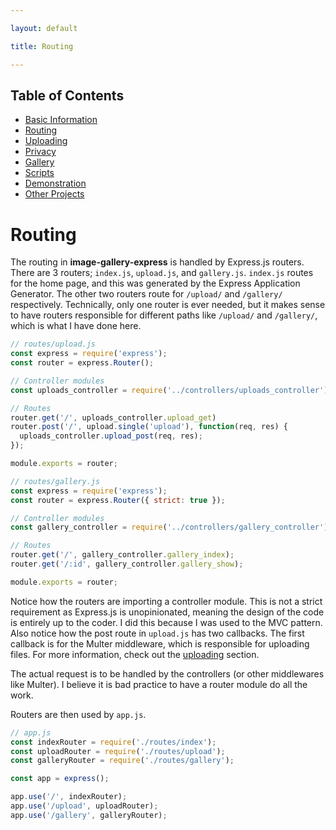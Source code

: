 ```yaml
---

layout: default

title: Routing

---
```


## Table of Contents
- [Basic Information](./)
- [Routing](./routing)
- [Uploading](./uploading)
- [Privacy](./privacy)
- [Gallery](./gallery)
- [Scripts](./scripts)
- [Demonstration](./demo)
- [Other Projects](https://schwarzer-vulpecula.github.io)

# Routing

The routing in **image-gallery-express** is handled by Express.js routers. There are 3 routers; `index.js`, `upload.js`, and `gallery.js`. `index.js` routes for the home page, and this was generated by the Express Application Generator. The other two routers route for `/upload/` and `/gallery/` respectively. Technically, only one router is ever needed, but it makes sense to have routers responsible for different paths like `/upload/` and `/gallery/`, which is what I have done here.

```js
// routes/upload.js
const express = require('express');
const router = express.Router();

// Controller modules
const uploads_controller = require('../controllers/uploads_controller');

// Routes
router.get('/', uploads_controller.upload_get)
router.post('/', upload.single('upload'), function(req, res) {
  uploads_controller.upload_post(req, res);
});

module.exports = router;
```

```js
// routes/gallery.js
const express = require('express');
const router = express.Router({ strict: true });

// Controller modules
const gallery_controller = require('../controllers/gallery_controller');

// Routes
router.get('/', gallery_controller.gallery_index);
router.get('/:id', gallery_controller.gallery_show);

module.exports = router;
```

Notice how the routers are importing a controller module. This is not a strict requirement as Express.js is unopinionated, meaning the design of the code is entirely up to the coder. I did this because I was used to the MVC pattern. Also notice how the post route in `upload.js` has two callbacks. The first callback is for the Multer middleware, which is responsible for uploading files. For more information, check out the [uploading](./uploading) section.

The actual request is to be handled by the controllers (or other middlewares like Multer). I believe it is bad practice to have a router module do all the work.

Routers are then used by `app.js`.

```js
// app.js
const indexRouter = require('./routes/index');
const uploadRouter = require('./routes/upload');
const galleryRouter = require('./routes/gallery');

const app = express();

app.use('/', indexRouter);
app.use('/upload', uploadRouter);
app.use('/gallery', galleryRouter);
```
